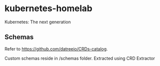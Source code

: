 # kubernetes-homelab
Kubernetes: The next generation

## Schemas

Refer to https://github.com/datreeio/CRDs-catalog.

Custom schemas reside in /schemas folder. Extracted using CRD Extractor
